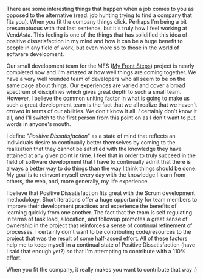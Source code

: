 There are some interesting things that happen when a job comes to you as opposed
to the alternative (read: job hunting trying to find a company that fits you).
When *you* fit the company things click. Perhaps I'm being a bit presumptuous
with that last sentence, but it's truly how I feel working at VendAsta. This
feeling is one of the things that has solidified this idea of positive
dissatisfaction in my mind and how it can be a huge benefit to people in any
field of work, but even more so to those in the world of software development.

Our small development team for the MFS ([My Front
Steps](https://www.myfrontsteps.com)) project is nearly completed now and I'm
amazed at how well things are coming together. We have a very well rounded team
of developers who all seem to be on the same page about things. Our experiences
are varied and cover a broad spectrum of disciplines which gives great depth to
such a small team. However, I believe the common uniting factor in what is going
to make us such a great development team is the fact that we all realize that we
haven't *arrived* in terms of our abilities. We don't know it all. *I* certainly
don't know it all, and I'll switch to the first person from this point on as I
don't want to put words in anyone's mouth.

I define "*Positive* *Dissatisfaction*" as a state of mind that reflects an
individuals desire to continually better themselves by coming to the realization
that they cannot be satisfied with the knowledge they have attained at any given
point in time. I feel that in order to truly succeed in the field of software
development that I have to continually admit that there is always a better way
to do things than the way I think things should be done. My goal is to reinvent
myself every day with the knowledge I learn from others, the web, and, more
generally, my life experience.

I believe that Positive Dissatisfaction fits great with the Scrum development
methodology. Short iterations offer a huge opportunity for team members to
improve their development practices and experience the benefits of learning
quickly from one another. The fact that the team is self regulating in terms of
task load, allocation, and followup promotes a great sense of ownership in the
project that reinforces a sense of continual refinement of processes. I
certainly don't want to be contributing code/resources to the project that was
the result of some half-assed effort. All of these factors help me to keep
myself in a continual state of Positive Dissatisfaction (have I said that enough
yet?) so that I'm attempting to contribute with a 110% effort.

When you fit the company, it really makes you want to contribute that way :)
